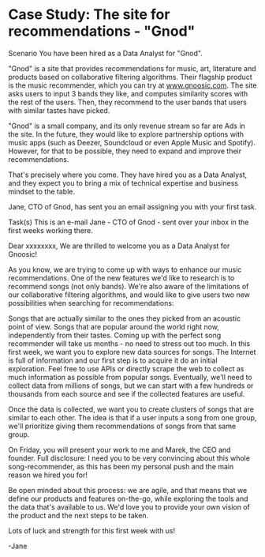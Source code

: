 # Case Study: The site for recommendations - "Gnod"
Scenario
You have been hired as a Data Analyst for "Gnod".

"Gnod" is a site that provides recommendations for music, art, literature and products based on collaborative filtering algorithms. Their flagship product is the music recommender, which you can try at www.gnoosic.com. The site asks users to input 3 bands they like, and computes similarity scores with the rest of the users. Then, they recommend to the user bands that users with similar tastes have picked.

"Gnod" is a small company, and its only revenue stream so far are Ads in the site. In the future, they would like to explore partnership options with music apps (such as Deezer, Soundcloud or even Apple Music and Spotify). However, for that to be possible, they need to expand and improve their recommendations.

That's precisely where you come. They have hired you as a Data Analyst, and they expect you to bring a mix of technical expertise and business mindset to the table.

Jane, CTO of Gnod, has sent you an email assigning you with your first task.

Task(s)
This is an e-mail Jane - CTO of Gnod - sent over your inbox in the first weeks working there.

Dear xxxxxxxx, We are thrilled to welcome you as a Data Analyst for Gnoosic!

As you know, we are trying to come up with ways to enhance our music recommendations. One of the new features we'd like to research is to recommend songs (not only bands). We're also aware of the limitations of our collaborative filtering algorithms, and would like to give users two new possibilities when searching for recommendations:

Songs that are actually similar to the ones they picked from an acoustic point of view.
Songs that are popular around the world right now, independently from their tastes.
Coming up with the perfect song recommender will take us months - no need to stress out too much. In this first week, we want you to explore new data sources for songs. The Internet is full of information and our first step is to acquire it do an initial exploration. Feel free to use APIs or directly scrape the web to collect as much information as possible from popular songs. Eventually, we'll need to collect data from millions of songs, but we can start with a few hundreds or thousands from each source and see if the collected features are useful.

Once the data is collected, we want you to create clusters of songs that are similar to each other. The idea is that if a user inputs a song from one group, we'll prioritize giving them recommendations of songs from that same group.

On Friday, you will present your work to me and Marek, the CEO and founder. Full disclosure: I need you to be very convincing about this whole song-recommender, as this has been my personal push and the main reason we hired you for!

Be open minded about this process: we are agile, and that means that we define our products and features on-the-go, while exploring the tools and the data that's available to us. We'd love you to provide your own vision of the product and the next steps to be taken.

Lots of luck and strength for this first week with us!

-Jane
